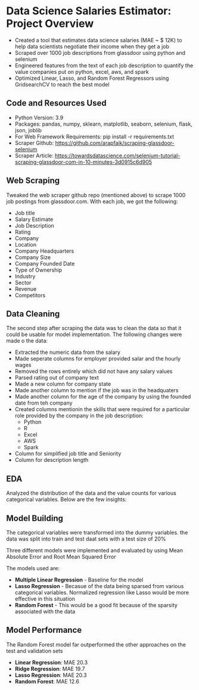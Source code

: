 # Data Science Salaries Estimator: Project Overview

 - Created a tool that estimates data science salaries (MAE ~ $ 12K) to help data scientists negotiate their income when they get a job
- Scraped over 1000 job descriptions from glassdoor using python and selenium
- Engineered features from the text of each job description to quantify the value companies put on python, excel, aws, and spark
- Optimized Linear, Lasso, and Random Forest Regressors using GridsearchCV to reach the best model

## Code and Resources Used

- Python Version: 3.9
- Packages: pandas, numpy, sklearn, matplotlib, seaborn, selenium, flask, json, joblib
- For Web Framework Requirements: pip install -r requirements.txt
- Scraper Github: https://github.com/arapfaik/scraping-glassdoor-selenium
- Scraper Article: https://towardsdatascience.com/selenium-tutorial-scraping-glassdoor-com-in-10-minutes-3d0915c6d905

## Web Scraping

Tweaked the web scraper github repo (mentioned above) to scrape 1000 job postings from glassdoor.com. With each job, we got the following:

- Job title
- Salary Estimate
- Job Description
- Rating
- Company
- Location
- Company Headquarters
- Company Size
- Company Founded Date
- Type of Ownership
- Industry
- Sector
- Revenue
- Competitors

## Data Cleaning

The second step after scraping the data was to clean the data so that it could be usable for model implementation. The following changes were made o the data:

- Extracted the numeric data from the salary
- Made seperate columns for employer provided salar and the hourly wages
- Removed the rows entirely which did not have any salary values
- Parsed rating out of company text
- Made a new column for company state
- Made another column to mention if the job was in the headquaters
- Made another column for the age of the company by using the founded date from teh company
- Created columns mentionin the skills that were required for a particular role provided by the company in the job description:
  - Python
  - R
  - Excel
  - AWS
  - Spark
- Column for simplified job title and Seniority
- Column for description length

## EDA

Analyzed the distribution of the data and the value counts for various categorical variables.  Below are the few insights:

## Model Building 

The categorical variables were transformed into the dummy variables. the data was split into train and test daat sets with a test size of 20%

Three different models were implemented and evaluated by using Mean Absolute Error and Root Mean Squared Error

The models used are:
- **Multiple Linear Regression** - Baseline for the model
- **Lasso Regression** - Becasue of the data being sparsed from various categorical variables. Normalized regression like Lasso would be more effective in this situation
- **Random Forest** - This would be a good fit because of the sparsity associated with the data

## Model Performance

The Random Forest model far outperformed the other approaches on the test and validation sets

- **Linear Regression**: MAE 20.3
- **Ridge Regression**: MAE 19.7
- **Lasso Regression**: MAE 20.3
- **Random Forest**: MAE 12.6
